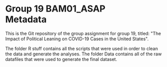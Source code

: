 # Group 19 BAM01_ASAP <br> Metadata

This is the Git repository of the group assignment for group 19, titled: "The Impact of Political Leaning on COVID-19 Cases in the United States".

The folder R stuff contains all the scripts that were used in order to clean the data and generate the analyses.
The folder Data contains all of the raw datafiles that were used to generate the final dataset. 
